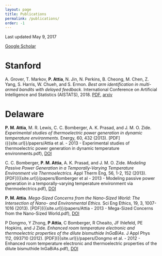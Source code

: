 ```yaml
---
layout: page
title: Publications
permalink: /publications/
order: -1
---
```

Last updated May 9, 2017

[Google Scholar](https://scholar.google.com/citations?user=GyD43R4AAAAJ&hl=en&oi=ao)

# Stanford

A. Grover, T. Markov, **P. Attia**, N. Jin, N. Perkins,
B. Cheong, M. Chen, Z. Yang, S. Harris, W. Chueh, and S. Ermon.
*Best arm identification in multi-armed bandits with delayed feedback*.
International Conference on Artificial Intelligence and Statistics (AISTATS), 2018.
[PDF]({{site.url}}/papers/1803.10937.pdf), [arxiv](https://arxiv.org/abs/1803.10937)

# Delaware

**P. M. Attia**, M. R. Lewis, C. C. Bomberger, A. K. Prasad, and J. M. O. Zide.
 *Experimental studies of thermoelectric power generation in dynamic temperature environments.*
 Energy, 60, 432 (2013).
 [PDF]({{site.url}}/papers/Attia et al. - 2013 - Experimental studies of thermoelectric power generation in dynamic temperature environments.pdf),
 [DOI](https://dx.doi.org/10.1016/j.energy.2013.08.046)

C. C. Bomberger, **P. M. Attia**, A. K. Prasad, and J. M. O. Zide.
*Modeling Passive Power Generation in a Temporally-Varying Temperature Environment via Thermoelectrics.*
Appl Therm Eng, 56, 1-2, 152 (2013).
[PDF]({{site.url}}/papers/Bomberger et al - 2013 - Modeling passive power generation in a temporally-varying temperature environment via thermoelectrics.pdf),
[DOI](https://dx.doi.org/10.1016/j.applthermaleng.2013.02.039)

**P. M. Attia**.
*Mega-Sized Concerns from the Nano-Sized World: The Intersection of Nano- and Environmental Ethics.*
Sci Eng Ethics, 19, 3, 1007-1016 (2013).
[PDF]({{site.url}}/papers/Attia - 2013 - Mega-Sized Concerns from the Nano-Sized World.pdf),
[DOI](https://dx.doi.org/10.1007/s11948-012-9422-3)

P Dongmo, Y Zhong, **P Attia**, C Bomberger, R Cheaito, JF Ihlefeld, PE Hopkins, and J Zide.
*Enhanced room temperature electronic and thermoelectric properties of the dilute bismuthide InGaBiAs.*
J Appl Phys 112, 093710 (2012).
[PDF]({{site.url}}/papers/Dongmo et al. - 2012 - Enhanced room temperature electronic and thermoelectric properties of the dilute bismuthide InGaBiAs.pdf),
[DOI](https://dx.doi.org/10.1063/1.4761996)
